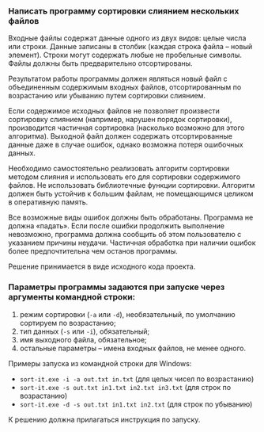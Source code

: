 ### Написать программу сортировки слиянием нескольких файлов

Входные файлы содержат данные одного из двух видов: целые числа или строки. Данные записаны в
столбик (каждая строка файла – новый элемент). Строки могут содержать любые не пробельные символы.
Файлы должны быть предварительно отсортированы.

Результатом работы программы должен являться новый файл с объединенным содержимым входных
файлов, отсортированным по возрастанию или убыванию путем сортировки слиянием.

Если содержимое исходных файлов не позволяет произвести сортировку слиянием (например, нарушен
порядок сортировки), производится частичная сортировка (насколько возможно для этого алгоритма).
Выходной файл должен содержать отсортированные данные даже в случае ошибок, однако возможна
потеря ошибочных данных.

Необходимо самостоятельно реализовать алгоритм сортировки методом слияния и использовать его для
сортировки содержимого файлов. Не использовать библиотечные функции сортировки. Алгоритм должен
быть устойчив к большим файлам, не помещающимся целиком в оперативную память.

Все возможные виды ошибок должны быть обработаны. Программа не должна «падать». Если после
ошибки продолжить выполнение невозможно, программа должна сообщить об этом пользователю с
указанием причины неудачи. Частичная обработка при наличии ошибок более предпочтительна чем
останов программы.

Решение принимается в виде исходного кода проекта.

### Параметры программы задаются при запуске через аргументы командной строки:
1. режим сортировки (`-a` или `-d`), необязательный, по умолчанию сортируем по возрастанию;
2. тип данных (`-s` или `-i`), обязательный;
3. имя выходного файла, обязательное;
4. остальные параметры – имена входных файлов, не менее одного.

Примеры запуска из командной строки для Windows:
* `sort-it.exe -i -a out.txt in.txt` (для целых чисел по возрастанию)
* `sort-it.exe -s out.txt in1.txt in2.txt in3.txt` (для строк по возрастанию)
* `sort-it.exe -d -s out.txt in1.txt in2.txt` (для строк по убыванию)

К решению должна прилагаться инструкция по запуску.
